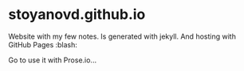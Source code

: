 # stoyanovd.github.io

Website with my few notes.
Is generated with jekyll.
And hosting with GitHub Pages :blash:

Go to use it with Prose.io...
